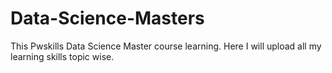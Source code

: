 # Data-Science-Masters
This Pwskills Data Science Master course learning. Here I will upload all my learning skills topic wise. 
